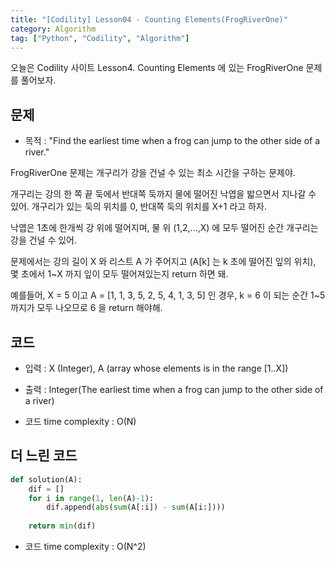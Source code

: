 ```yaml
---
title: "[Codility] Lesson04 - Counting Elements(FrogRiverOne)"
category: Algorithm
tag: ["Python", "Codility", "Algorithm"]
---
```

오늘은 Codility 사이트 Lesson4. Counting Elements 에 있는 FrogRiverOne 문제를 풀어보자.

## 문제

 - 목적 : "Find the earliest time when a frog can jump to the other side of a river."

FrogRiverOne 문제는 개구리가 강을 건널 수 있는 최소 시간을 구하는 문제야.

개구리는 강의 한 쪽 끝 둑에서 반대쪽 둑까지 물에 떨어진 낙엽을 밟으면서 지나갈 수 있어. 개구리가 있는 둑의 위치를 0, 반대쪽 둑의 위치를 X+1 라고 하자.

낙엽은 1초에 한개씩 강 위에 떨어지며, 물 위 (1,2,...,X) 에 모두 떨어진 순간 개구리는 강을 건널 수 있어.

문제에서는 강의 길이 X 와 리스트 A 가 주어지고 (A[k] 는 k 초에 떨어진 잎의 위치), 몇 초에서 1~X 까지 잎이 모두 떨어져있는지 return 하면 돼.

예를들어, X = 5 이고 A = [1, 1, 3, 5, 2, 5, 4, 1, 3, 5] 인 경우, k = 6 이 되는 순간 1~5 까지가 모두 나오므로 6 을 return 해야해.

## 코드

 - 입력 : X (Integer), A (array whose elements is in the range [1..X])
 - 출력 : Integer(The earliest time when a frog can jump to the other side of a river)
 


 - 코드 time complexity : O(N)


## 더 느린 코드

```python
def solution(A):
    dif = []
    for i in range(1, len(A)-1):
        dif.append(abs(sum(A[:i]) - sum(A[i:])))
    
    return min(dif)
```

 - 코드 time complexity : O(N^2)

